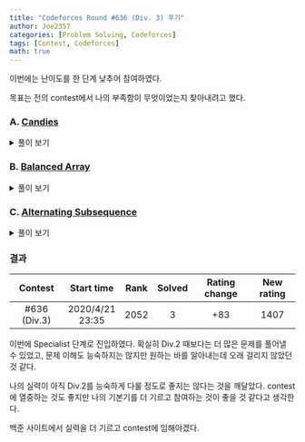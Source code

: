 ```yaml
---
title: "Codeforces Round #636 (Div. 3) 후기"
author: Joe2357
categories: [Problem Solving, Codeforces]
tags: [Contest, Codeforces]
math: true
---
```


이번에는 난이도를 한 단계 낮추어 참여하였다.

목표는 전의 contest에서 나의 부족함이 무엇이었는지 찾아내려고 했다.

### A. [Candies](https://codeforces.com/contest/1343/problem/A)

<details markdown="1"><summary>풀이 보기</summary>

#### 풀이

간단한 수학 문제이다. 주어진 식에서 $x+2x+4x+...+2^{k-1}x=(2^k-1)x$이므로, 숫자를 2배씩 늘려가면서 나누어 떨어지는 수가 있는지만 검사하면 된다.

답이 있다고 보장되었으므로, 무한 반복문을 통하여 답을 도출하는 가정도 가능하다.

#### 코드

```c
#include <stdio.h>
 
int main(t)
{
    for (scanf("%d", &t); t; t--)
    {
        long long n;
        scanf("%lld", &n);
        long long x = 4;
        while (1)
        {
            if (!(n % (x - 1)))
            {
                printf("%lld\n", n / (x - 1));
                break;
            }
            x *= 2;
        }
    }
    return 0;
}
```

</details>

### B. [Balanced Array](https://codeforces.com/contest/1343/problem/B)

<details markdown="1"><summary>풀이 보기</summary>

#### 풀이

배열 $a$의 앞부분 $n/2$개의 원소는 짝수, 뒷부분 $n/2$개의 원소는 홀수이다.

모든 원소가 달라야한다는 조건이 있지만, 이 부분은 임의적으로 맞춰넣을 수 있으므로, 풀이에는 배제하여도 상관 없다.

**배열의 앞부분과 뒷부분의 각 합이 같아야한다**는 조건을 유심히 보아야 한다. 만약 $n/2$이 홀수라면 배열의 앞부분은 짝수, 뒷부분은 홀수가 나올 것이므로, 서로 다른 값을 나타낼 것이다. 이 조건을 만족하기 위해서는 <u>$n/2$가 짝수여야한다.</u> 다른 말로 하면 $n$은 4로 나누어 떨어져야한다.

만약 답이 YES라면 그 배열의 값도 출력하여야 한다. 이 부분은 임의로 넣어도 상관 없는데, 나의 경우는 아래와 같이 풀이하였다.

- 짝수 부분의 경우는 $2,4,6,8,...$으로 순서대로 작성하였다.
- 홀수 부분의 경우는 앞에는 $1,3,5,7,...$으로 순서대로 작성하고, 가장 마지막 수는 짝수 부분과의 합을 같게 만들기 위해 $n/2$를 더해주었다.

#### 코드

```c
#include <stdio.h>
 
int main(t)
{
    for (scanf("%d", &t); t; t--)
    {
        int n;
        scanf("%d", &n);
        if (n % 4)
            printf("NO\n");
        else
        {
            printf("YES\n");
            int i;
            for (i = 1; i <= n / 2; i++)
                printf("%d ", i * 2);
            for (i = 1; i < n - 2; i += 2)
                printf("%d ", i);
            printf("%d\n", i + (n / 2));
        }
    }
    return 0;
}
```

</details>

### C. [Alternating Subsequence](https://codeforces.com/contest/1343/problem/C)

<details markdown="1"><summary>풀이 보기</summary>

#### 풀이

주어진 배열 $a$에서 순서를 바꾸지 않고 여러 원소를 제거한 배열 $b$를 만들어야한다.

$b$의 조건은 아래와 같다.

- $b$의 원소는 앞뒤가 다른 부호여야 한다. (양-음-양, 음-양-음)
- $b$의 길이는 가능한 subsequence중 가장 길다.

2번 조건을 만족하기 위해서는 순차로 탐색하다 **부호가 변하는 시점에서는 무조건 값을 배열에 넣어야 한다.** 1번 조건을 만족하기 위해, 부호가 변하기 전까지의 숫자들 중 가장 큰 값을 선정하여 그 값만을 $sum$으로 취한다.

#### 코드

```c
#include <stdio.h>
 
int main(t)
{
    for (scanf("%d", &t); t; t--)
    {
        int n;
        scanf("%d", &n);
        long long input;
        scanf("%lld", &input);
        long long sum = 0;
        long long temp = input;
        int isPlus = (input > 0);
        for (int i = 1; i < n; i++)
        {
            scanf("%lld", &input);
            if (isPlus == (input > 0))
            {
                if (temp < input)
                    temp = input;
            }
            else
                sum += temp, temp = input, isPlus = 1 - isPlus;
        }
        sum += temp;
        printf("%lld\n", sum);
    }
    return 0;
}
```

</details>

### 결과

|   Contest    |      Start time      | Rank | Solved | Rating change | New rating |
| :----------: | :------------------: | :--: | :----: | :-----------: | :--------: |
| #636 (Div.3) | 2020/4/21<br />23:35 | 2052 |   3    |      +83      |    1407    |

이번에 Specialist 단계로 진입하였다. 확실히 Div.2 때보다는 더 많은 문제를 풀어낼 수 있었고, 문제 이해도 능숙하지는 않지만 원하는 바를 알아내는데 오래 걸리지 않았던 것 같다.

나의 실력이 아직 Div.2를 능숙하게 다룰 정도로 좋지는 않다는 것을 깨달았다. contest에 열중하는 것도 좋지만 나의 기본기를 더 기르고 참여하는 것이 좋을 것 같다고 생각한다.

백준 사이트에서 실력을 더 기르고 contest에 임해야겠다.